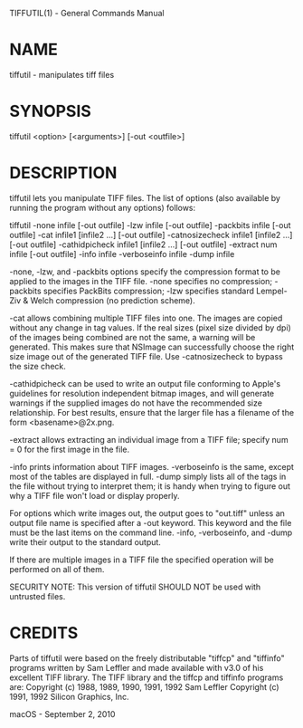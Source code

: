 TIFFUTIL(1) - General Commands Manual

# NAME

tiffutil &#45; manipulates tiff files

# SYNOPSIS

tiffutil &lt;option&gt; \[&lt;arguments&gt;] \[-out &lt;outfile&gt;]

# DESCRIPTION

tiffutil lets you manipulate TIFF files. The list of options (also available by
running the program without any options) follows:

tiffutil -none             infile                  \[-out outfile]
         \-lzw              infile                  \[-out outfile]
         \-packbits         infile                  \[-out outfile]
         \-cat              infile1 \[infile2 ...]   \[-out outfile]
         \-catnosizecheck   infile1 \[infile2 ...]   \[-out outfile]
         \-cathidpicheck    infile1 \[infile2 ...]   \[-out outfile]
         \-extract          num infile              \[-out outfile]
         \-info             infile
         \-verboseinfo      infile
         \-dump             infile

\-none, -lzw, and -packbits options specify the compression format
to be applied to the images in the TIFF file.  -none specifies no compression; -packbits specifies PackBits compression; -lzw specifies standard
Lempel-Ziv & Welch compression (no prediction scheme).

\-cat allows combining multiple TIFF files into one.  The images are
copied without any change in tag values. If the real sizes (pixel size divided by dpi) of the
images being combined are not the same, a warning will be generated. This makes sure that NSImage can
successfully choose the right size image out of the generated TIFF file. Use -catnosizecheck to bypass the size check.

\-cathidpicheck can be used to write an output file conforming to Apple's guidelines for resolution independent bitmap images,
and will generate warnings if the supplied images do not have the recommended size relationship. For best results, ensure that
the larger file has a filename of the form &lt;basename&gt;@2x.png.

\-extract allows extracting an individual image from a TIFF file; specify
num = 0 for the first image in the file.

\-info prints information about TIFF images. -verboseinfo is the same,
except most of the tables are displayed in full. -dump simply lists
all of the tags in the file without trying to interpret them; it is
handy when trying to figure out why a TIFF file won't load or display properly.

For options which write images out, the output goes to "out.tiff" unless
an output file name is specified after a -out keyword.  This keyword and the
file must be the last items on the command line. -info, -verboseinfo, and
\-dump write their output to the standard output.

If there are multiple images in a TIFF file the specified operation will be
performed on all of them.

SECURITY NOTE: This version of tiffutil SHOULD NOT be used with untrusted files.

# CREDITS

Parts of tiffutil were based on the freely distributable "tiffcp" and
"tiffinfo" programs written by Sam Leffler and made available with v3.0
of his excellent TIFF library. The TIFF library and the tiffcp and tiffinfo
programs are:
  Copyright (c) 1988, 1989, 1990, 1991, 1992 Sam Leffler
  Copyright (c) 1991, 1992 Silicon Graphics, Inc.

macOS - September 2, 2010
